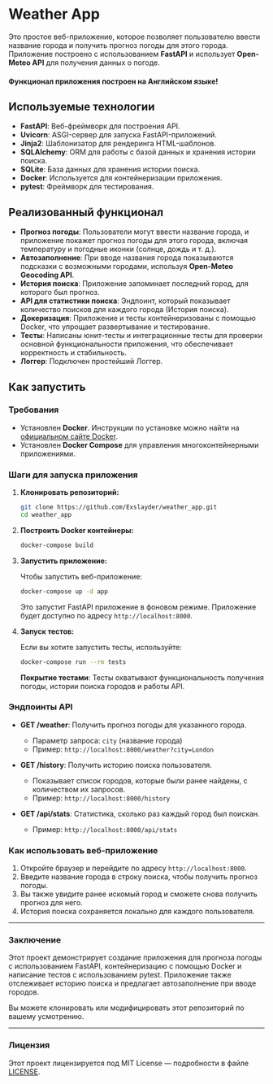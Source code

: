 # Weather App

Это простое веб-приложение, которое позволяет пользователю ввести название города и получить прогноз погоды для этого города. Приложение построено с использованием **FastAPI** и использует **Open-Meteo API** для получения данных о погоде. 
#### **Функционал приложения построен на Английском языке!**


## Используемые технологии

- **FastAPI**: Веб-фреймворк для построения API.
- **Uvicorn**: ASGI-сервер для запуска FastAPI-приложений.
- **Jinja2**: Шаблонизатор для рендеринга HTML-шаблонов.
- **SQLAlchemy**: ORM для работы с базой данных и хранения истории поиска.
- **SQLite**: База данных для хранения истории поиска.
- **Docker**: Используется для контейнеризации приложения.
- **pytest**: Фреймворк для тестирования.

## Реализованный функционал

- **Прогноз погоды**: Пользователи могут ввести название города, и приложение покажет прогноз погоды для этого города, включая температуру и погодные иконки (солнце, дождь и т. д.).
- **Автозаполнение**: При вводе названия города показываются подсказки с возможными городами, используя **Open-Meteo Geocoding API**.
- **История поиска**: Приложение запоминает последний город, для которого был прогноз.
- **API для статистики поиска**: Эндпоинт, который показывает количество поисков для каждого города (История поиска).
- **Докеризация**: Приложение и тесты контейнеризованы с помощью Docker, что упрощает развертывание и тестирование.
- **Тесты**: Написаны юнит-тесты и интеграционные тесты для проверки основной функциональности приложения, что обеспечивает корректность и стабильность.
- **Логгер**: Подключен простейший Логгер.

## Как запустить

### Требования

- Установлен **Docker**. Инструкции по установке можно найти на [официальном сайте Docker](https://www.docker.com/get-started).
- Установлен **Docker Compose** для управления многоконтейнерными приложениями.

### Шаги для запуска приложения

1. **Клонировать репозиторий:**

    ```bash
    git clone https://github.com/Exslayder/weather_app.git
    cd weather_app
    ```

2. **Построить Docker контейнеры:**

    ```bash
    docker-compose build
    ```

3. **Запустить приложение:**

    Чтобы запустить веб-приложение:

    ```bash
    docker-compose up -d app
    ```

    Это запустит FastAPI приложение в фоновом режиме. Приложение будет доступно по адресу `http://localhost:8000`.

4. **Запуск тестов:**

    Если вы хотите запустить тесты, используйте:

    ```bash
    docker-compose run --rm tests
    ```

    **Покрытие тестами**: Тесты охватывают функциональность получения погоды, истории поиска городов и работы API.

### Эндпоинты API

- **GET /weather**: Получить прогноз погоды для указанного города.
    - Параметр запроса: `city` (название города)
    - Пример: `http://localhost:8000/weather?city=London`

- **GET /history**: Получить историю поиска пользователя.
    - Показывает список городов, которые были ранее найдены, с количеством их запросов.
    - Пример: `http://localhost:8000/history`

- **GET /api/stats**: Статистика, сколько раз каждый город был поискан.
    - Пример: `http://localhost:8000/api/stats`

### Как использовать веб-приложение

1. Откройте браузер и перейдите по адресу `http://localhost:8000`.
2. Введите название города в строку поиска, чтобы получить прогноз погоды.
3. Вы также увидите ранее искомый город и сможете снова получить прогноз для него.
4. История поиска сохраняется локально для каждого пользователя.

---

### Заключение

Этот проект демонстрирует создание приложения для прогноза погоды с использованием FastAPI, контейнеризацию с помощью Docker и написание тестов с использованием pytest. Приложение также отслеживает историю поиска и предлагает автозаполнение при вводе городов.

Вы можете клонировать или модифицировать этот репозиторий по вашему усмотрению.

---

### Лицензия

Этот проект лицензируется под MIT License — подробности в файле [LICENSE](LICENSE).
